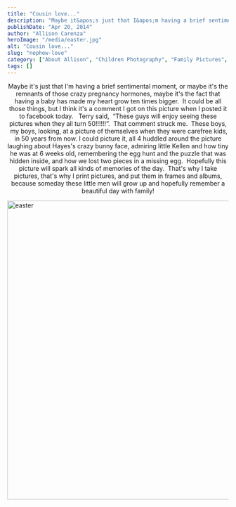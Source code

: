 ```yaml
---
title: "Cousin love..."
description: "Maybe it&apos;s just that I&apos;m having a brief sentimental moment, or maybe it&apos;s the remnants of those crazy pregnancy hormones, "
publishDate: "Apr 20, 2014"
author: "Allison Carenza"
heroImage: "/media/easter.jpg"
alt: "Cousin love..."
slug: "nephew-love"
category: ["About Allison", "Children Photography", "Family Pictures", "Portrait Photography"]
tags: []
---
```


<p style="text-align: center;">Maybe it&apos;s just that I&apos;m having a brief sentimental moment, or maybe it&apos;s the remnants of those crazy pregnancy hormones, maybe it&apos;s the fact that having a baby has made my heart grow ten times bigger.  It could be all those things, but I think it&apos;s a comment I got on this picture when I posted it to facebook today.   Terry said,  &#8220;These guys will enjoy seeing these pictures when they all turn 50!!!!!!&#8221;.  That comment struck me.  These boys,  my boys, looking, at a picture of themselves when they were carefree kids, in 50 years from now. I could picture it, all 4 huddled around the picture laughing about Hayes&apos;s crazy bunny face, admiring little Kellen and how tiny he was at 6 weeks old, remembering the egg hunt and the puzzle that was hidden inside, and how we lost two pieces in a missing egg.  Hopefully this picture will spark all kinds of memories of the day.  That&apos;s why I take pictures, that&apos;s why I print pictures, and put them in frames and albums, because someday these little men will grow up and hopefully remember a beautiful day with family!</p>
<p><img class="aligncenter size-full wp-image-5025" alt="easter" src="/media/easter.jpg" width="930" height="680" srcset="/media/easter.jpg 930w, /media/easter-300x219.jpg 300w, /media/easter-768x562.jpg 768w" sizes="(max-width: 930px) 100vw, 930px" /></p>
